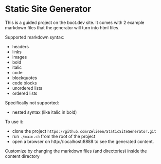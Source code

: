 # Static Site Generator
This is a guided project on the boot.dev site. It comes with 2 example markdown files that the generator will turn into html files.
  
Supported markdown syntax:
* headers
* links
* images
* bold
* italic
* code
* blockquotes
* code blocks
* unordered lists
* ordered lists

Specifically not supported:
* nested syntax (like italic in bold)

To use it:
* clone the project `https://github.com/Zelieen/StaticSiteGenerator.git`
* run `./main.sh` from the root of the project
* open a browser on http://localhost:8888 to see the generated content.

Customize by changing the markdown files (and directories) inside the content directory
